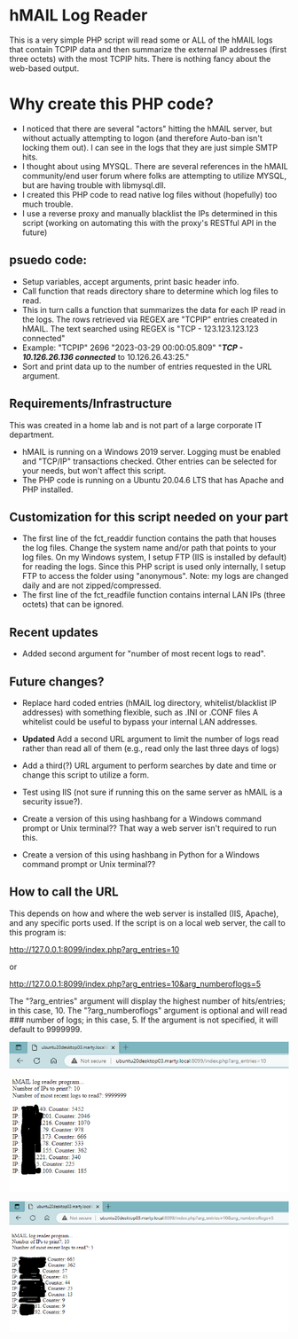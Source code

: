 # hMAIL Log Reader
This is a very simple PHP script will read some or ALL of the hMAIL logs that contain TCPIP data
and then summarize the external IP addresses (first three octets) with the most TCPIP hits.
There is nothing fancy about the web-based output.

# Why create this PHP code?
* I noticed that there are several "actors" hitting the hMAIL server, but without actually attempting to logon (and therefore Auto-ban isn't locking them out). I can see in the logs that they are just simple SMTP hits.
* I thought about using MYSQL. There are several references in the hMAIL community/end user forum where folks are attempting to utilize MYSQL, but are having trouble with libmysql.dll.
* I created this PHP code to read native log files without (hopefully) too much trouble.
* I use a reverse proxy and manually blacklist the IPs determined in this script (working on automating this with the proxy's RESTful API in the future)

## psuedo code:
* Setup variables, accept arguments, print basic header info.
* Call function that reads directory share to determine which log files to read.
* This in turn calls a function that summarizes the data for each IP read in the logs.
  The rows retrieved via REGEX are "TCPIP" entries created in hMAIL.
  The text searched using REGEX is "TCP - 123.123.123.123 connected"
* Example:  "TCPIP"	2696	"2023-03-29 00:00:05.809"	"***TCP - 10.126.26.136 connected*** to 10.126.26.43:25."
* Sort and print data up to the number of entries requested in the URL argument.

## Requirements/Infrastructure
This was created in a home lab and is not part of a large corporate IT department.
* hMAIL is running on a Windows 2019 server.
  Logging must be enabled and "TCP/IP" transactions checked. Other entries can be selected for your needs, but won't affect this script.
* The PHP code is running on a Ubuntu 20.04.6 LTS that has Apache and PHP installed.

## Customization for this script needed on your part
* The first line of the fct_readdir function contains the path that houses the log files. Change the system name and/or path that points to your log files.
  On my Windows system, I setup FTP (IIS is installed by default) for reading the logs. Since this PHP script is used only internally, I setup FTP to access the folder using "anonymous".
  Note: my logs are changed daily and are not zipped/compressed.
* The first line of the fct_readfile function contains internal LAN IPs (three octets) that can be ignored.

## Recent updates
* Added second argument for "number of most recent logs to read".

## Future changes?
* Replace hard coded entries (hMAIL log directory, whitelist/blacklist IP addresses) with something flexible, such as .INI or .CONF files
  A whitelist could be useful to bypass your internal LAN addresses.
* **Updated** Add a second URL argument to limit the number of logs read rather than read all of them (e.g., read only the last three days of logs)
* Add a third(?) URL argument to perform searches by date and time or change this script to utilize a form.
* Test using IIS (not sure if running this on the same server as hMAIL is a security issue?).

* Create a version of this using hashbang for a Windows command prompt or Unix terminal?? That way a web server isn't required to run this.
* Create a version of this using hashbang in Python for a Windows command prompt or Unix terminal??

## How to call the URL
This depends on how and where the web server is installed (IIS, Apache), and any specific ports used. If the script is on a local web server, the call to this program is:

http://127.0.0.1:8099/index.php?arg_entries=10

or

http://127.0.0.1:8099/index.php?arg_entries=10&arg_numberoflogs=5

The "?arg_entries" argument will display the highest number of hits/entries; in this case, 10.
The "?arg_numberoflogs" argument is optional and will read ### number of logs; in this case, 5. If the argument is not specified, it will default to 9999999.

![screen cap of top 10 external IP addresses summarized from logs](Example1.PNG)

![screen cap of top 10 external IP addresses summarized from 5 logs](Example2.PNG)
